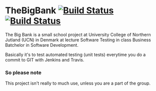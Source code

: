 TheBigBank [![Build Status](https://travis-ci.org/PelleRavn/thebigbank.png?branch=master)](https://travis-ci.org/PelleRavn/thebigbank) [![Build Status](http://aws.pelleravn.dk:8080/job/The%20Big%20Bank/badge/icon)]()
==========

The Big Bank is a small school project at University College of Northern Jutland (UCN) in Denmark at lecture Software Testing in class Business Batchelor in Software Development.

Basically it's to test automated testing (unit tests) everytime you do a commit to GIT with Jenkins and Travis.

### So please note
This project isn't really to much use, unless you are a part of the group.

